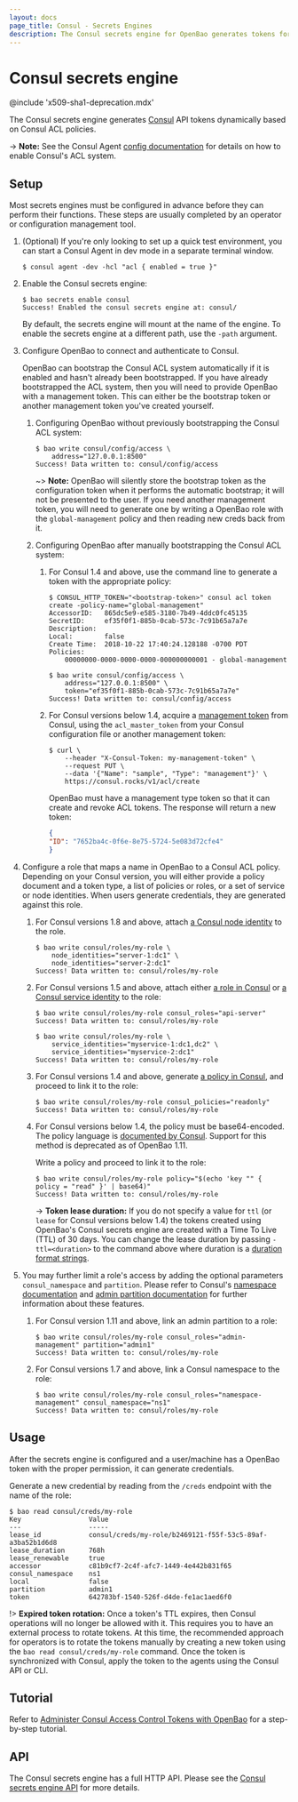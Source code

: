 ```yaml
---
layout: docs
page_title: Consul - Secrets Engines
description: The Consul secrets engine for OpenBao generates tokens for Consul dynamically.
---
```


# Consul secrets engine

@include 'x509-sha1-deprecation.mdx'

The Consul secrets engine generates [Consul](https://www.consul.io/) API tokens
dynamically based on Consul ACL policies.

-> **Note:** See the Consul Agent [config documentation](/consul/docs/agent/config/config-files#acl-parameters)
for details on how to enable Consul's ACL system.

## Setup

Most secrets engines must be configured in advance before they can perform their
functions. These steps are usually completed by an operator or configuration
management tool.

1. (Optional) If you're only looking to set up a quick test environment, you can start a
    Consul Agent in dev mode in a separate terminal window.

    ```shell-session
    $ consul agent -dev -hcl "acl { enabled = true }"
    ```

1.  Enable the Consul secrets engine:

    ```shell-session
    $ bao secrets enable consul
    Success! Enabled the consul secrets engine at: consul/
    ```

    By default, the secrets engine will mount at the name of the engine. To
    enable the secrets engine at a different path, use the `-path` argument.

1.  Configure OpenBao to connect and authenticate to Consul.

    OpenBao can bootstrap the Consul ACL system automatically if it is enabled and hasn't already
    been bootstrapped. If you have already bootstrapped the ACL system, then you will need to
    provide OpenBao with a management token. This can either be the bootstrap token or another
    management token you've created yourself.

    1.  Configuring OpenBao without previously bootstrapping the Consul ACL system:

        ```shell-session
        $ bao write consul/config/access \
            address="127.0.0.1:8500"
        Success! Data written to: consul/config/access
        ```

        ~> **Note:** OpenBao will silently store the bootstrap token as the configuration token when
        it performs the automatic bootstrap; it will not be presented to the user. If you need
        another management token, you will need to generate one by writing a OpenBao role with the
        `global-management` policy and then reading new creds back from it.

    1. Configuring OpenBao after manually bootstrapping the Consul ACL system:

        1.  For Consul 1.4 and above, use the command line to generate a token with the appropriate policy:

            ```shell-session
            $ CONSUL_HTTP_TOKEN="<bootstrap-token>" consul acl token create -policy-name="global-management"
            AccessorID:   865dc5e9-e585-3180-7b49-4ddc0fc45135
            SecretID:     ef35f0f1-885b-0cab-573c-7c91b65a7a7e
            Description:
            Local:        false
            Create Time:  2018-10-22 17:40:24.128188 -0700 PDT
            Policies:
                00000000-0000-0000-0000-000000000001 - global-management
            ```

            ```shell-session
            $ bao write consul/config/access \
                address="127.0.0.1:8500" \
                token="ef35f0f1-885b-0cab-573c-7c91b65a7a7e"
            Success! Data written to: consul/config/access
            ```

        1.  For Consul versions below 1.4, acquire a [management token][consul-mgmt-token] from Consul, using the
            `acl_master_token` from your Consul configuration file or another management token:

            ```shell-session
            $ curl \
                --header "X-Consul-Token: my-management-token" \
                --request PUT \
                --data '{"Name": "sample", "Type": "management"}' \
                https://consul.rocks/v1/acl/create
            ```

            OpenBao must have a management type token so that it can create and revoke ACL
            tokens. The response will return a new token:

            ```json
            {
            "ID": "7652ba4c-0f6e-8e75-5724-5e083d72cfe4"
            }
            ```

1.  Configure a role that maps a name in OpenBao to a Consul ACL policy. Depending on your Consul version,
    you will either provide a policy document and a token type, a list of policies or roles, or a set of
    service or node identities. When users generate credentials, they are generated against this role.

    1.  For Consul versions 1.8 and above, attach [a Consul node identity](/consul/commands/acl/token/create#node-identity) to the role.

        ```shell-session
        $ bao write consul/roles/my-role \
            node_identities="server-1:dc1" \
            node_identities="server-2:dc1"
        Success! Data written to: consul/roles/my-role
        ```

    1.  For Consul versions 1.5 and above, attach either [a role in Consul](/consul/api-docs/acl/roles) or [a Consul service identity](/consul/commands/acl/token/create#service-identity) to the role:

        ```shell-session
        $ bao write consul/roles/my-role consul_roles="api-server"
        Success! Data written to: consul/roles/my-role
        ```

        ```shell-session
        $ bao write consul/roles/my-role \
            service_identities="myservice-1:dc1,dc2" \
            service_identities="myservice-2:dc1"
        Success! Data written to: consul/roles/my-role
        ```

    1.  For Consul versions 1.4 and above, generate [a policy in Consul](/consul/tutorials/security/access-control-setup-production),
        and proceed to link it to the role:

        ```shell-session
        $ bao write consul/roles/my-role consul_policies="readonly"
        Success! Data written to: consul/roles/my-role
        ```

    1.  For Consul versions below 1.4, the policy must be base64-encoded. The policy language is
        [documented by Consul](/consul/docs/security/acl/acl-legacy). Support for this method is
        deprecated as of OpenBao 1.11.

        Write a policy and proceed to link it to the role:

        ```shell-session
        $ bao write consul/roles/my-role policy="$(echo 'key "" { policy = "read" }' | base64)"
        Success! Data written to: consul/roles/my-role
        ```

        -> **Token lease duration:** If you do not specify a value for `ttl` (or `lease` for Consul versions below 1.4) the
        tokens created using OpenBao's Consul secrets engine are created with a Time To Live (TTL) of 30 days. You can change
        the lease duration by passing `-ttl=<duration>` to the command above where duration is a [duration format strings](/bao/docs/concepts/duration-format).

1.  You may further limit a role's access by adding the optional parameters `consul_namespace` and
    `partition`. Please refer to Consul's [namespace documentation](/consul/docs/enterprise/namespaces) and
    [admin partition documentation](/consul/docs/enterprise/admin-partitions) for further information about
    these features.

    1.  For Consul version 1.11 and above, link an admin partition to a role:

        ```shell-session
        $ bao write consul/roles/my-role consul_roles="admin-management" partition="admin1"
        Success! Data written to: consul/roles/my-role
        ```

    1.  For Consul versions 1.7 and above, link a Consul namespace to the role:

        ```shell-session
        $ bao write consul/roles/my-role consul_roles="namespace-management" consul_namespace="ns1"
        Success! Data written to: consul/roles/my-role
        ```

## Usage

After the secrets engine is configured and a user/machine has a OpenBao token with
the proper permission, it can generate credentials.

Generate a new credential by reading from the `/creds` endpoint with the name
of the role:

```shell-session
$ bao read consul/creds/my-role
Key                 Value
---                 -----
lease_id            consul/creds/my-role/b2469121-f55f-53c5-89af-a3ba52b1d6d8
lease_duration      768h
lease_renewable     true
accessor            c81b9cf7-2c4f-afc7-1449-4e442b831f65
consul_namespace    ns1
local               false
partition           admin1
token               642783bf-1540-526f-d4de-fe1ac1aed6f0
```

!> **Expired token rotation:** Once a token's TTL expires, then Consul operations will no longer be allowed with it.
This requires you to have an external process to rotate tokens. At this time, the recommended approach for operators
is to rotate the tokens manually by creating a new token using the `bao read consul/creds/my-role` command. Once
the token is synchronized with Consul, apply the token to the agents using the Consul API or CLI.

## Tutorial

Refer to [Administer Consul Access Control Tokens with
OpenBao](/consul/tutorials/bao-secure/bao-consul-secrets) for a
step-by-step tutorial.

## API

The Consul secrets engine has a full HTTP API. Please see the
[Consul secrets engine API](/bao/api-docs/secret/consul) for more
details.

[consul-mgmt-token]: /consul/api-docs/acl#acl_create
